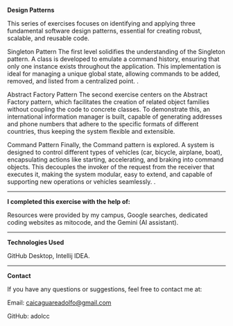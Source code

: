 **Design Patterns**

This series of exercises focuses on identifying and applying three fundamental software design patterns, essential for creating robust, scalable, and reusable code.

Singleton Pattern
The first level solidifies the understanding of the Singleton pattern. A class is developed to emulate a command history, ensuring that only one instance exists throughout the application. This implementation is ideal for managing a unique global state, allowing commands to be added, removed, and listed from a centralized point. .

Abstract Factory Pattern
The second exercise centers on the Abstract Factory pattern, which facilitates the creation of related object families without coupling the code to concrete classes. To demonstrate this, an international information manager is built, capable of generating addresses and phone numbers that adhere to the specific formats of different countries, thus keeping the system flexible and extensible.

Command Pattern
Finally, the Command pattern is explored. A system is designed to control different types of vehicles (car, bicycle, airplane, boat), encapsulating actions like starting, accelerating, and braking into command objects. This decouples the invoker of the request from the receiver that executes it, making the system modular, easy to extend, and capable of supporting new operations or vehicles seamlessly. .

---

**I completed this exercise with the help of:**

Resources were provided by my campus, Google searches, dedicated coding websites as mitocode, and the Gemini (AI assistant).

---

**Technologies Used**

GitHub Desktop, Intellij IDEA. 

---

**Contact**

If you have any questions or suggestions, feel free to contact me at:

Email: caicaguareadolfo@gmail.com

GitHub: adolcc


